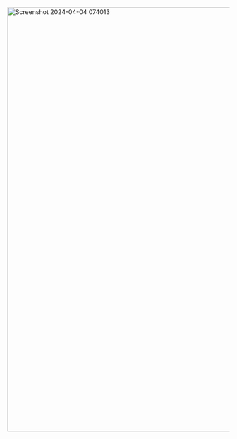 
<img width="960" alt="Screenshot 2024-04-04 074013" src="https://github.com/ygidwanto/20220140023_Exercise1/assets/127296439/e071c3d5-8a6f-4edb-8074-6ed6ce2c2461">
